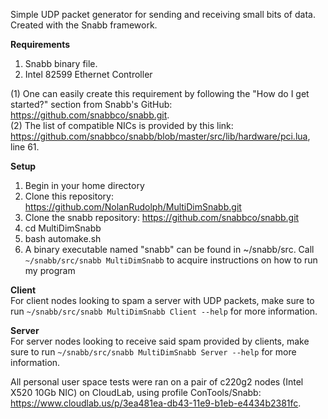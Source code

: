 Simple UDP packet generator for sending and receiving small bits of data. Created with the Snabb framework.

**Requirements** 
1. Snabb binary file. 
2. Intel 82599 Ethernet Controller

(1) One can easily create this requirement by following the "How do I get started?" section from Snabb's GitHub: https://github.com/snabbco/snabb.git.  
(2) The list of compatible NICs is provided by this link: https://github.com/snabbco/snabb/blob/master/src/lib/hardware/pci.lua, line 61.

**Setup**
1. Begin in your home directory 
2. Clone this repository: https://github.com/NolanRudolph/MultiDimSnabb.git
3. Clone the snabb repository: https://github.com/snabbco/snabb.git
4. cd MultiDimSnabb
5. bash automake.sh
6. A binary executable named "snabb" can be found in ~/snabb/src. Call ```~/snabb/src/snabb MultiDimSnabb``` to acquire instructions on how to run my program

**Client**  
For client nodes looking to spam a server with UDP packets, make sure to run ```~/snabb/src/snabb MultiDimSnabb Client --help``` for more information.

**Server**  
For server nodes looking to receive said spam provided by clients, make sure to run ```~/snabb/src/snabb MultiDimSnabb Server --help``` for more information.

All personal user space tests were ran on a pair of c220g2 nodes (Intel X520 10Gb NIC) on CloudLab, using profile ConTools/Snabb: https://www.cloudlab.us/p/3ea481ea-db43-11e9-b1eb-e4434b2381fc.
